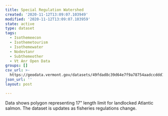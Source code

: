```yaml
---
title: Special Regulation Watershed
created: '2020-11-12T13:09:07.103949'
modified: '2020-11-12T13:09:07.103959'
state: active
type: dataset
tags:
  - Isothemeecon
  - Isothemetourism
  - Isothemewater
  - Nodevtanr
  - Subthemeother
  - Vt Anr Open Data
groups: []
csv_url: >-
  https://geodata.vermont.gov/datasets/49fdad8c39d64e7f9a78754aadccddd1_168.csv?outSR=%7B%22latestWkid%22%3A32145%2C%22wkid%22%3A32145%7D
json_url: ''
layout: post

---
```

<div style='text-align:Left;'><p><span><span>Data shows polygon representing 17" length limit for landlocked Atlantic salmon. The dataset is updates as fisheries regulations change.  </span></span></p></div>
